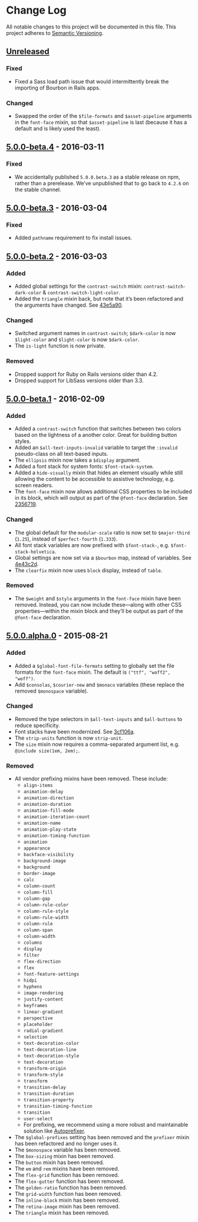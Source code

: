 # Change Log

All notable changes to this project will be documented in this file. This
project adheres to [Semantic Versioning](http://semver.org).

## [Unreleased]

[Unreleased]: https://github.com/thoughtbot/bourbon/compare/v5.0.0.beta.4...HEAD

### Fixed

- Fixed a Sass load path issue that would intermittently break the importing of
  Bourbon in Rails apps.

### Changed

- Swapped the order of the `$file-formats` and `$asset-pipeline` arguments in
  the `font-face` mixin, so that `$asset-pipeline` is last (because it has a
  default and is likely used the least).

## [5.0.0-beta.4] - 2016-03-11

### Fixed

- We accidentally published `5.0.0.beta.3` as a stable release on npm, rather
  than a prerelease. We’ve unpublished that to go back to `4.2.6` on the stable
  channel.

[5.0.0-beta.4]: https://github.com/thoughtbot/bourbon/compare/v5.0.0.beta.3...v5.0.0.beta.4

## [5.0.0-beta.3] - 2016-03-04

### Fixed

- Added `pathname` requirement to fix install issues.

[5.0.0-beta.3]: https://github.com/thoughtbot/bourbon/compare/v5.0.0.beta.2...v5.0.0.beta.3

## [5.0.0-beta.2] - 2016-03-03

### Added

- Added global settings for the `contrast-switch` mixin:
  `contrast-switch-dark-color` & `contrast-switch-light-color`.
- Added the `triangle` mixin back, but note that it’s been refactored and the
  arguments have changed. See [43e5a90].

### Changed

- Switched argument names in `contrast-switch`; `$dark-color` is now
  `$light-color` and `$light-color` is now `$dark-color`.
- The `is-light` function is now private.

### Removed

- Dropped support for Ruby on Rails versions older than 4.2.
- Dropped support for LibSass versions older than 3.3.

[5.0.0-beta.2]: https://github.com/thoughtbot/bourbon/compare/v5.0.0.beta.1...v5.0.0.beta.2
[43e5a90]: https://github.com/thoughtbot/bourbon/commit/43e5a90e7e624d2977731030ccdb36b3c2e460d9

## [5.0.0-beta.1] - 2016-02-09

### Added

- Added a `contrast-switch` function that switches between two colors based on the
  lightness of a another color. Great for building button styles.
- Added an `$all-text-inputs-invalid` variable to target the `:invalid`
  pseudo-class on all text-based inputs.
- The `ellipsis` mixin now takes a `$display` argument.
- Added a font stack for system fonts: `$font-stack-system`.
- Added a `hide-visually` mixin that hides an element visually while still
  allowing the content to be accessible to assistive technology,
  e.g. screen readers.
- The `font-face` mixin now allows additional CSS properties to be included in
  its block, which will output as part of the `@font-face` declaration.
  See [2356719].

### Changed

- The global default for the `modular-scale` ratio is now set to
  `$major-third` (`1.25`), instead of `$perfect-fourth` (`1.333`).
- All font stack variables are now prefixed with `$font-stack-`,
  e.g. `$font-stack-helvetica`.
- Global settings are now set via a `$bourbon` map, instead of variables.
  See [4e43c2d].
- The `clearfix` mixin now uses `block` display, instead of `table`.

### Removed

- The `$weight` and `$style` arguments in the `font-face` mixin have been
  removed. Instead, you can now include these—along with other CSS
  properties—within the mixin block and they’ll be output as part of the
  `@font-face` declaration.

[5.0.0-beta.1]: https://github.com/thoughtbot/bourbon/compare/da4451e...v5.0.0.beta.1
[2356719]: https://github.com/thoughtbot/bourbon/commit/235671948ef3a9c343c4391d250082a0373c8d83
[4e43c2d]: https://github.com/thoughtbot/bourbon/commit/4e43c2d7507999b539771bdc1b3733b18b3c1883

## [5.0.0.alpha.0] - 2015-08-21

### Added

- Added a `$global-font-file-formats` setting to globally set the file formats
  for the `font-face` mixin. The default is `("ttf", "woff2", "woff")`.
- Add `$consolas`, `$courier-new` and `$monaco` variables (these replace the
  removed `$monospace` variable).

### Changed

- Removed the type selectors in `$all-text-inputs` and `$all-buttons` to
  reduce specificity.
- Font stacks have been modernized. See [3cf106a].
- The `strip-units` function is now `strip-unit`.
- The `size` mixin now requires a comma-separated argument list,
  e.g. `@include size(1em, 2em);`.

### Removed

- All vendor prefixing mixins have been removed. These include:
  - `align-items`
  - `animation-delay`
  - `animation-direction`
  - `animation-duration`
  - `animation-fill-mode`
  - `animation-iteration-count`
  - `animation-name`
  - `animation-play-state`
  - `animation-timing-function`
  - `animation`
  - `appearance`
  - `backface-visibility`
  - `background-image`
  - `background`
  - `border-image`
  - `calc`
  - `column-count`
  - `column-fill`
  - `column-gap`
  - `column-rule-color`
  - `column-rule-style`
  - `column-rule-width`
  - `column-rule`
  - `column-span`
  - `column-width`
  - `columns`
  - `display`
  - `filter`
  - `flex-direction`
  - `flex`
  - `font-feature-settings`
  - `hidpi`
  - `hyphens`
  - `image-rendering`
  - `justify-content`
  - `keyframes`
  - `linear-gradient`
  - `perspective`
  - `placeholder`
  - `radial-gradient`
  - `selection`
  - `text-decoration-color`
  - `text-decoration-line`
  - `text-decoration-style`
  - `text-decoration`
  - `transform-origin`
  - `transform-style`
  - `transform`
  - `transition-delay`
  - `transition-duration`
  - `transition-property`
  - `transition-timing-function`
  - `transition`
  - `user-select`
  - For prefixing, we recommend using a more robust and maintainable solution
    like [Autoprefixer].
- The `$global-prefixes` setting has been removed and the `prefixer` mixin
  has been refactored and no longer uses it.
- The `$monospace` variable has been removed.
- The `box-sizing` mixin has been removed.
- The `button` mixin has been removed.
- The `em` and `rem` mixins have been removed.
- The `flex-grid` function has been removed.
- The `flex-gutter` function has been removed.
- The `golden-ratio` function has been removed.
- The `grid-width` function has been removed.
- The `inline-block` mixin has been removed.
- The `retina-image` mixin has been removed.
- The `triangle` mixin has been removed.

[5.0.0.alpha.0]: https://github.com/thoughtbot/bourbon/compare/v4.2.6...v5.0.0.alpha.0
[3cf106a]: https://github.com/thoughtbot/bourbon/commit/3cf106a210c1bae7765e6193f62310f95fdee0b7
[Autoprefixer]: https://github.com/postcss/autoprefixer
